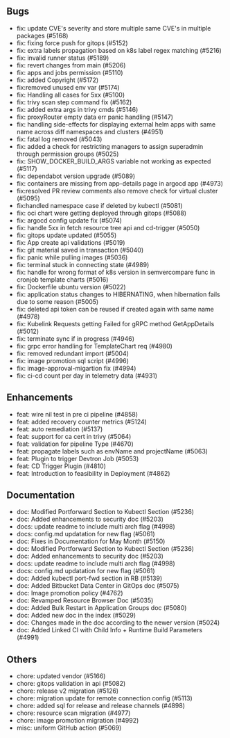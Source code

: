 ## Bugs
- fix: update CVE's severity and store multiple same CVE's in multiple packages (#5168)
- fix: fixing force push for gitops (#5152)
- fix: extra labels propagation based on k8s label regex matching (#5216)
- fix: invalid runner status (#5189)
- fix: revert changes from main (#5206)
- fix: apps and jobs permission (#5110)
- fix: added Copyright (#5172)
- fix:removed unused env var (#5174)
- fix: Handling all cases for 5xx (#5100)
- fix: trivy scan step command fix (#5162)
- fix: added extra args in trivy cmds (#5146)
- fix: proxyRouter empty data err panic handling (#5147)
- fix: handling side-effects for displaying external helm apps with same name across diff namespaces and clusters (#4951)
- fix: fatal log removed (#5043)
- fix: added a check for restricting managers to assign superadmin through permission groups (#5025)
- fix: SHOW_DOCKER_BUILD_ARGS variable not working as expected (#5117)
- fix: dependabot version upgrade (#5089)
- fix: containers are missing from app-details page in argocd app  (#4973)
- fix:resolved PR review comments also remove check for virtual cluster (#5095)
- fix:handled namespace case if deleted by kubectl (#5081)
- fix: oci chart were getting deployed through gitops (#5088)
- fix: argocd config update fix (#5074)
- fix: handle 5xx in fetch resource tree api and cd-trigger (#5050)
- fix: gitops update updated (#5055)
- fix: App create api validations (#5019)
- fix: git material saved in transaction (#5040)
- fix: panic while pulling images (#5036)
- fix: terminal stuck in connecting state (#4989)
- fix: handle for wrong format of k8s version in semvercompare func in cronjob template charts (#5016)
- fix: Dockerfile ubuntu version (#5022)
- fix: application status changes to HIBERNATING, when hibernation fails due to some reason (#5005)
- fix: deleted api token can be reused if created again with same name (#4978)
- fix: Kubelink Requests getting Failed for gRPC method GetAppDetails (#5012)
- fix: terminate sync if in progress  (#4946)
- fix: grpc error handling for TemplateChart req (#4980)
- fix: removed redundant import (#5004)
- fix: image promotion sql script (#4996)
- fix: image-approval-migartion fix (#4994)
- fix: ci-cd count per day in telemetry data (#4931)
## Enhancements
- feat: wire nil test in pre ci pipeline (#4858)
- feat: added recovery counter metrics (#5124)
- feat: auto remediation (#5137)
- feat: support for ca cert in trivy (#5064)
- feat: validation for pipeline Type (#4670)
- feat: propagate labels such as envName and projectName (#5063)
- feat: Plugin to trigger Devtron Job (#5053)
- feat: CD Trigger Plugin (#4810)
- feat: Introduction to feasibility in Deployment (#4862)
## Documentation
- doc: Modified Portforward Section to Kubectl Section (#5236)
- doc: Added enhancements to security doc (#5203)
- docs: update readme to include multi arch flag (#4998)
- docs: config.md updatation for new flag (#5061)
- doc: Fixes in Documentation for May Month (#5150)
- doc: Modified Portforward Section to Kubectl Section (#5236)
- doc: Added enhancements to security doc (#5203)
- docs: update readme to include multi arch flag (#4998)
- docs: config.md updatation for new flag (#5061)
- doc: Added kubectl port-fwd section in RB (#5139)
- doc: Added Bitbucket Data Center in GitOps doc (#5075)
- doc: Image promotion policy (#4762)
- doc: Revamped Resource Browser Doc (#5035)
- doc: Added Bulk Restart in Application Groups doc (#5080)
- doc: Added new doc in the index (#5029)
- doc: Changes made in the doc according to the newer version (#5024)
- doc: Added Linked CI with Child Info + Runtime Build Parameters (#4991)
## Others
- chore: updated vendor (#5166)
- chore: gitops validation in api (#5082)
- chore: release v2 migration (#5126)
- chore: migration update for remote connection config (#5113)
- chore: added sql for release and release channels (#4898)
- chore: resource scan migration (#4977)
- chore: image promotion migration (#4992)
- misc: uniform GitHub action (#5069)
